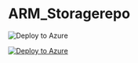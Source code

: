 # ARM_Storagerepo

![Deploy to Azure](https://aka.ms/deploytoazurebutton)

[![Deploy to Azure](https://aka.ms/deploytoazurebutton)](https%3A%2F%2Fraw.githubusercontent.com%2FVineethReddy1718%2FARM_Storagerepo%2Fmain%2Fstorage_Account.json)
